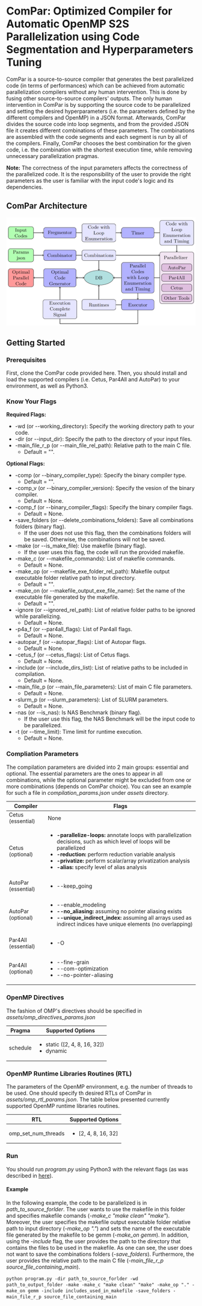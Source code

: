 # ComPar: Optimized Compiler for Automatic OpenMP S2S Parallelization using Code Segmentation and Hyperparameters Tuning

ComPar is a source-to-source compiler that generates the best parallelized code (in terms of performances) which can be achieved from automatic parallelization compilers without any human intervention. This is done by fusing other source-to-source compilers' outputs. The only human intervention in ComPar is by supporting the source code to be parallelized and setting the desired hyperparameters (i.e. the parameters defined by the different compilers and OpenMP) in a JSON format. Afterwards, ComPar divides the source code into loop segments, and from the provided JSON file it creates different combinations of these parameters. The combinations are assembled with the code segments and each segment is run by all of the compilers. Finally, ComPar chooses the best combination for the given code, i.e. the combination with the shortest execution time, while removing unnecessary parallelization pragmas.

**Note:** The correctness of the input parameters affects the correctness of the parallelized code. It is the responsibility of the user to provide the right parameters as the user is familiar with the input code's logic and its dependencies.

## ComPar Architecture

![](images/ComPar_architecture.png)

## Getting Started

### Prerequisites

First, clone the ComPar code provided here.
Then, you should install and load the supported compilers (i.e. Cetus, Par4All and AutoPar) to your environment, as well as Python3.

### Know Your Flags

**Required Flags:**
* -wd (or --working_directory): Specify the working directory path to your code.
* -dir (or --input_dir): Specify the path to the directory of your input files.
* -main_file_r_p (or --main_file_rel_path): Relative path to the main C file.
  * Default = "".

**Optional Flags:**
* -comp (or --binary_compiler_type): Specify the binary compiler type.
  * Default = "".
* -comp_v (or --binary_compiler_version): Specify the vesion of the binary compiler.
  * Default = None.
* -comp_f (or --binary_compiler_flags): Specify the binary compiler flags.
  * Default = None.
* -save_folders (or --delete_combinations_folders): Save all combinations folders (binary flag).
  * If the user does not use this flag, then the combinations folders will be saved. Otherwise, the combinations will not be saved.
* -make (or --is_make_file): Use makefile (binary flag).
  * If the user uses this flag, the code will run the provided makefile.
* -make_c (or --makefile_commands): List of makefile commands.
  * Default = None.
* -make_op (or --makefile_exe_folder_rel_path): Makefile output executable folder relative path to input directory.
  * Default = "".
* -make_on (or --makefile_output_exe_file_name): Set the name of the executable file generated by the makefile.
  * Default = "".
* -ignore (or --ignored_rel_path): List of relative folder paths to be ignored while parallelizing.
  * Default = None.
* -p4a_f (or --par4all_flags): List of Par4all flags.
  * Default = None.
* -autopar_f (or --autopar_flags): List of Autopar flags.
  * Default = None.
* -cetus_f (or --cetus_flags): List of Cetus flags.
  * Default = None.
* -include (or --include_dirs_list): List of relative paths to be included in compilation.
  * Default = None.
* -main_file_p (or --main_file_parameters): List of main C file parameters.
  * Default = None.
* -slurm_p (or --slurm_parameters): List of SLURM parameters.
  * Default = None.
* -nas (or --is_nas): Is NAS Benchmark (binary flag).
  * If the user use this flag, the NAS Benchmark will be the input code to be parallelized.
* -t (or --time_limit): Time limit for runtime execution.
  * Default = None.
    
### Compliation Parameters

The compilation parameters are divided into 2 main groups: essential and optional.
The essential parameters are the ones to appear in all combinations, while the optional parameter might be excluded from one or more combinations (depends on ComPar choice).
You can see an example for such a file in *compilation_params.json* under *assets* directory.

| Compiler  | Flags |
| ------------- | ------------- |
| Cetus (essential)  |  None |
| Cetus (optional)  | <ul><li>**-parallelize-loops:** annotate loops with parallelization decisions, such as which level of loops will be parallelized</li><li>**-reduction:** perform reduction variable analysis</li><li>**-privatize:** perform scalar/array privatization analysis</li><li>**-alias:** specify level of alias analysis</li></ul>|
| AutoPar (essential)  | <ul><li>--keep_going</li></ul>|
| AutoPar (optional)  | <ul><li>--enable_modeling</li><li>**--no_aliasing:** assuming no pointer aliasing exists</li><li>**--unique_indirect_index:** assuming all arrays used as indirect indices have unique elements (no overlapping)</li></ul>|
| Par4All (essential)  | <ul><li>-O</li></ul>|
| Par4All (optional)  | <ul><li>--fine-grain</li><li>--com-optimization</li><li>--no-pointer-aliasing</li></ul>|


### OpenMP Directives
The fashion of OMP's directives should be specified in *assets/omp_directives_params.json*

| Pragma  | Supported Options |
| ------------- | ------------- |
| schedule  | <ul> <li>static ([2, 4, 8, 16, 32])</li> <li>dynamic</li> </ul> |


### OpenMP Runtime Libraries Routines (RTL)
The parameters of the OpenMP environment, e.g. the number of threads to be used. One should specify th desired RTLs of ComPar in *assets/omp_rtl_params.json*.
The table below presented currently supported OpenMP runtime libraries routines.

| RTL  | Supported Options |
| ------------- | ------------- |
| omp_set_num_threads  | <ul> <li>[2, 4, 8, 16, 32]</li> </ul> |


### Run
You should run *program.py* using Python3 with the relevant flags (as was described in [here](https://github.com/Mosseridan/compar/blob/master/README.md#know-your-flags)).

#### Example

In the following example, the code to be parallelized is in *path_to_source_forlder*. The user wants to use the makefile in this folder and specifies makefile comands (*-make_c "make clean" "make"*). Moreover, the user specifies the makefile output executable folder relative path to input directory (*-make_op "."*) and sets the name of the executable file generated by the makefile to be gemm (*-make_on gemm*). In addition, using the *-include* flag, the user provides the path to the directory that contains the files to be used in the makefile. As one can see, the user does not want to save the combinations folders (*-save_folders*). Furthermore, the user provides the relative path to the main C file (*-main_file_r_p source_file_containing_main*).

```
python program.py -dir path_to_source_forlder -wd path_to_output_folder -make -make_c "make clean" "make" -make_op "." -make_on gemm -include includes_used_in_makefile -save_folders -main_file_r_p source_file_containing_main
```
